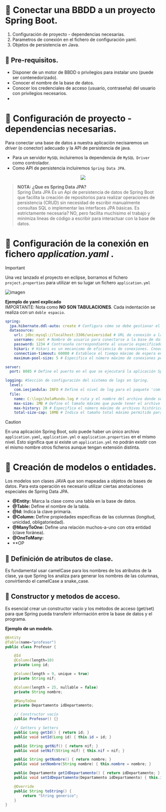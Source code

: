 # 📌 Conectar una BBDD a un proyecto Spring Boot.
1. Configuración de proyecto - dependencias necesarias.
2. Parametros de conexión en el fichero de configuración yaml.
3. Objetos de persistencia en Java.

## 🔹 Pre-requisitos.
- Disponer de un motor de BBDD o privilegios para instalar uno (puede ser contenedorizado).
- Conocer el nombre de la base de datos.
- Conocer los credenciales de acceso (usuario, contraseña) del usuario con privilegios necesarios.
- 



# 📍 Configuración de proyecto - dependencias necesarias.
Para conectar una base de datos a nuestra aplicación necisaremos un _driver_ (o conector) adecuado y la API de persistencia de java.
- Para un servidor `MySQL` incluiremos la dependencia de `MySQL Driver` como controlador.
- Como API de persistencia incluiremos `Spring Data JPA`.
    
<p align="center" >
   <img src="https://github.com/user-attachments/assets/5b1b30de-d123-4724-aeec-212e421a26d1"><img>
</p>
   
>**NOTA: ¿Que es Spring Data JPA?**   
>Spring Data JPA Es un Api de persistencia de datos de Spring Boot que facilita la creación de repositorios para realizar operaciones de persistencia (CRUD) sin necesidad de 
escribir manualmente consultas SQL o implementar las interfaces JPA básicas. Es estrictamente necesaria? NO, pero facilita muchisimo el trabajo y minimiza lineas de código a 
escribir para interactuar con la base de datos.
   
     
# 📍 Configuración de la conexión en fichero _application.yaml_ .
>[!IMPORTANT]
>Una vez lanzado el proyecto en eclipse, borramos el fichero `project.properties` para utilizar en su lugar un fichero `application.yml`
>   
>![imagen](https://github.com/user-attachments/assets/2e848b19-92b0-43db-97cb-6071d8bd9a0d)


**Ejemplo de yaml explicado**   
IMPORTANTE: Nota como **NO SON TABULACIONES**. Cada indentación se realiza con un `doble espacio`.   
```yaml
spring:
  jpa.hibernate.ddl-auto: create # Configura cómo se debe gestionar el esquema de la base de datos.
  datasource:
    url: jdbc:mysql://localhost:3306/universidad # URL de conexión a la base de datos MySQL.
    username: root # Nombre de usuario para conectarse a la base de datos.
    password: 1234 # Contraseña correspondiente al usuario especificado.
    hikari: # Hikari es un mecanismo de eficiencia de conexiones. Cnoocido como "Pool de conexiones".
    connection-timeout: 60000 # Establece el tiempo máximo de espera en milisegundos (60 segundos) para obtener una conexión antes de lanzar un error.
    maximum-pool-size: 5 # Especifica el número máximo de conexiones permitidas en el pool de conexiones simultáneas.

server:
  port: 8085 # Define el puerto en el que se ejecutará la aplicación Spring Boot.

logging: #Sección de configuración del sistema de logs en Spring.
  level:
    com.iesjandula: INFO # Define el nivel de log para el paquete 'com.iesjandula'(recursivo).
  file:
    name: C:\logs\holaMundo.log # ruta y el nombre del archivo donde se guardarán los logs.
    max-size: 1MB # Define el tamaño máximo que puede tener el archivo de log antes de que se cree uno nuevo.
    max-history: 20 # Especifica el número máximo de archivos históricos de logs que se guardarán.
    total-size-cap: 10MB # Indica el tamaño total máximo permitido para todos los archivos de log acumulados.
```

>[!Caution]
>En una aplicación Spring Boot, solo puede haber un único archivo `application.yaml`, `application.yml` o `application.properties` en el mismo nivel. Esto significa que si existe un
`application.yml` no podrán existir con el mismo nombre otros ficheros aunque tengan extensión distinta.
     
# 📍 Creación de modelos o entidades.
Los modelos son clases JAVA que son mapeadas a objetos de bases de datos. Para esta operación es necesario utilizar ciertas anotaciones especiales de Spring Data JPA.
- **@Entity:** Marca la clase como una tabla en la base de datos.
- **@Table:** Define el nombre de la tabla.
- **@Id:** Indica la clave primaria.
- **@Column:** Define propiedades específicas de las columnas (longitud, unicidad, obligatoriedad).
- **@ManyToOne:** Define una relación muchos-a-uno con otra entidad (clave foránea).
- **@OneToMany:**
- **OP

## 🔹 Definición de atributos de clase.
Es fundamental usar camelCase para los nombres de los atributos de la clase, ya que Spring los analiza para generar los nombres de las columnas, convirtiendo el camelCase a snake_case.

## 🔹 Constructor y metodos de acceso.
Es esencial crear un constructor vacío y los métodos de acceso (get/set) para que Spring pueda transferir información entre la base de datos y el programa.

**Ejemplo de un modelo.**
```java
@Entity
@Table(name="profesor")
public class Profesor {

    @Id
    @Column(length=10)
    private Long id;

    @Column(length = 9, unique = true)
    private String nif;

    @Column(length = 25, nullable = false)
    private String nombre;

    @ManyToOne
    private Departamento idDepartamento;

    // Constructor vacío
    public Profesor() {}

    // Getters y Setters
    public Long getId() { return id; }
    public void setId(Long id) { this.id = id; }

    public String getNif() { return nif; }
    public void setNif(String nif) { this.nif = nif; }

    public String getNombre() { return nombre; }
    public void setNombre(String nombre) { this.nombre = nombre; }

    public Departamento getIdDepartamento() { return idDepartamento; }
    public void setIdDepartamento(Departamento idDepartamento) { this.idDepartamento = idDepartamento; }

    @Override
    public String toString() {
        return "String generico";
    }
}
```


